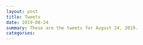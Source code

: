 ```yaml
---
layout: post
title: Tweets
date: 2019-08-24
summary: These are the tweets for August 24, 2019.
categories:
---
```


